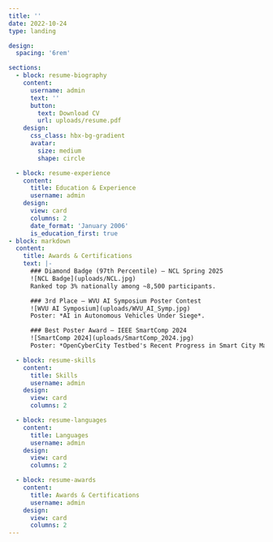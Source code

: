 ```yaml
---
title: ''
date: 2022-10-24
type: landing

design:
  spacing: '6rem'

sections:
  - block: resume-biography
    content:
      username: admin
      text: ''
      button:
        text: Download CV
        url: uploads/resume.pdf
    design:
      css_class: hbx-bg-gradient
      avatar:
        size: medium
        shape: circle

  - block: resume-experience
    content:
      title: Education & Experience
      username: admin
    design:
      view: card
      columns: 2
      date_format: 'January 2006'
      is_education_first: true
- block: markdown
  content:
    title: Awards & Certifications
    text: |-
      ### Diamond Badge (97th Percentile) – NCL Spring 2025  
      ![NCL Badge](uploads/NCL.jpg)  
      Ranked top 3% nationally among ~8,500 participants.  

      ### 3rd Place – WVU AI Symposium Poster Contest  
      ![WVU AI Symposium](uploads/WVU_AI_Symp.jpg)  
      Poster: *AI in Autonomous Vehicles Under Siege*.  

      ### Best Poster Award – IEEE SmartComp 2024  
      ![SmartComp 2024](uploads/SmartComp_2024.jpg)  
      Poster: *OpenCyberCity Testbed's Recent Progress in Smart City Management*.  

  - block: resume-skills
    content:
      title: Skills
      username: admin
    design:
      view: card
      columns: 2

  - block: resume-languages
    content:
      title: Languages
      username: admin
    design:
      view: card
      columns: 2

  - block: resume-awards
    content:
      title: Awards & Certifications
      username: admin
    design:
      view: card
      columns: 2
---
```

